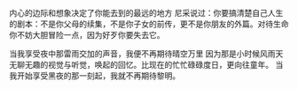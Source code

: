 内心的边际和想象决定了你能去到的最远的地方
尼采说过：你要搞清楚自己人生的剧本：不是你父母的续集，不是你子女的前传，更不是你朋友的外篇。对待生命你不妨大胆冒险一点，因为好歹你要失去它。

当我享受夜中那雷雨交加的声音，我便不再期待晴空万里
因为那是小时候风雨天无聊无趣的视觉与听觉，唤起的回忆。比现在的忙忙碌碌度日，更向往童年。
当我开始享受黑夜的那一刻起，我就不再期待黎明。